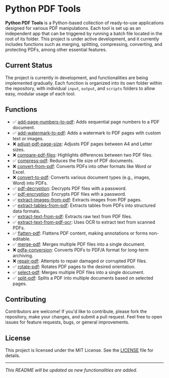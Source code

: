 # Python PDF Tools

**Python PDF Tools** is a Python-based collection of ready-to-use applications designed for various PDF manipulations. Each tool is set up as an independent app that can be triggered by running a batch file located in the root of its folder. This project is under active development, and it currently includes functions such as merging, splitting, compressing, converting, and protecting PDFs, among other essential features.

## Current Status

The project is currently in development, and functionalities are being implemented gradually. Each function is organized into its own folder within the repository, with individual `input`, `output`, and `scripts` folders to allow easy, modular usage of each tool.

## Functions

- ✅ [add-page-numbers-to-pdf](./add-page-numbers-to-pdf): Adds sequential page numbers to a PDF document.
- ✅ [add-watermark-to-pdf](./add-watermark-to-pdf): Adds a watermark to PDF pages with custom text or images.
- ❌ [adjust-pdf-page-size](./adjust-pdf-page-size): Adjusts PDF pages between A4 and Letter sizes.
- ❌ [compare-pdf-files](./compare-pdf-files): Highlights differences between two PDF files.
- ✅ [compress-pdf](./compress-pdf): Reduces the file size of PDF documents.
- ❌ [convert-from-pdf](./convert-from-pdf): Converts PDFs into other formats like Word or Excel.
- ❌ [convert-to-pdf](./convert-to-pdf): Converts various document types (e.g., images, Word) into PDFs.
- ✅ [pdf-decryption](./pdf-decryption): Decrypts PDF files with a password.
- ✅ [pdf-encryption](./pdf-encryption): Encrypts PDF files with a password.
- ✅ [extract-images-from-pdf](./extract-images-from-pdf): Extracts images from PDF pages.
- ✅ [extract-tables-from-pdf](./extract-tables-from-pdf): Extracts tables from PDFs into structured data formats.
- ✅ [extract-text-from-pdf](./extract-text-from-pdf): Extracts raw text from PDF files.
- ✅ [extract-text-from-pdf-ocr](./extract-text-from-pdf-ocr): Uses OCR to extract text from scanned PDFs.
- ✅ [flatten-pdf](./flatten-pdf): Flattens PDF content, making annotations or forms non-editable.
- ✅ [merge-pdf](./merge-pdf): Merges multiple PDF files into a single document.
- ❌ [pdfa-conversion](./pdfa-conversion): Converts PDFs to PDF/A format for long-term archiving.
- ❌ [repair-pdf](./repair-pdf): Attempts to repair damaged or corrupted PDF files.
- ✅ [rotate-pdf](./rotate-pdf): Rotates PDF pages to the desired orientation.
- ✅ [select-pdf](./select-pdf): Merges multiple PDF files into a single document.
- ✅ [split-pdf](./split-pdf): Splits a PDF into multiple documents based on selected pages.


## Contributing

Contributors are welcome! If you'd like to contribute, please fork the repository, make your changes, and submit a pull request. Feel free to open issues for feature requests, bugs, or general improvements.

## License

This project is licensed under the MIT License. See the [LICENSE](LICENSE) file for details.

---

*This README will be updated as new functionalities are added.*
